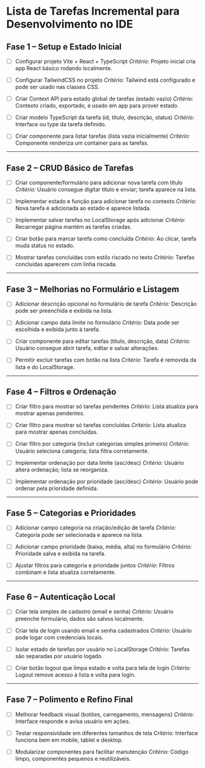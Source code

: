 
# Lista de Tarefas Incremental para Desenvolvimento no IDE

## Fase 1 – Setup e Estado Inicial

* [ ] Configurar projeto Vite + React + TypeScript
  *Critério:* Projeto inicial cria app React básico rodando localmente.

* [ ] Configurar TailwindCSS no projeto
  *Critério:* Tailwind está configurado e pode ser usado nas classes CSS.

* [ ] Criar Context API para estado global de tarefas (estado vazio)
  *Critério:* Contexto criado, exportado, e usado em app para prover estado.

* [ ] Criar modelo TypeScript da tarefa (id, título, descrição, status)
  *Critério:* Interface ou type da tarefa definido.

* [ ] Criar componente para listar tarefas (lista vazia inicialmente)
  *Critério:* Componente renderiza um container para as tarefas.

---

## Fase 2 – CRUD Básico de Tarefas

* [ ] Criar componente/formulário para adicionar nova tarefa com título
  *Critério:* Usuário consegue digitar título e enviar; tarefa aparece na lista.

* [ ] Implementar estado e função para adicionar tarefa no contexto
  *Critério:* Nova tarefa é adicionada ao estado e aparece listada.

* [ ] Implementar salvar tarefas no LocalStorage após adicionar
  *Critério:* Recarregar página mantém as tarefas criadas.

* [ ] Criar botão para marcar tarefa como concluída
  *Critério:* Ao clicar, tarefa muda status no estado.

* [ ] Mostrar tarefas concluídas com estilo riscado no texto
  *Critério:* Tarefas concluídas aparecem com linha riscada.

---

## Fase 3 – Melhorias no Formulário e Listagem

* [ ] Adicionar descrição opcional no formulário de tarefa
  *Critério:* Descrição pode ser preenchida e exibida na lista.

* [ ] Adicionar campo data limite no formulário
  *Critério:* Data pode ser escolhida e exibida junto à tarefa.

* [ ] Criar componente para editar tarefas (título, descrição, data)
  *Critério:* Usuário consegue abrir tarefa, editar e salvar alterações.

* [ ] Permitir excluir tarefas com botão na lista
  *Critério:* Tarefa é removida da lista e do LocalStorage.

---

## Fase 4 – Filtros e Ordenação

* [ ] Criar filtro para mostrar só tarefas pendentes
  *Critério:* Lista atualiza para mostrar apenas pendentes.

* [ ] Criar filtro para mostrar só tarefas concluídas
  *Critério:* Lista atualiza para mostrar apenas concluídas.

* [ ] Criar filtro por categoria (incluir categorias simples primeiro)
  *Critério:* Usuário seleciona categoria; lista filtra corretamente.

* [ ] Implementar ordenação por data limite (asc/desc)
  *Critério:* Usuário altera ordenação; lista se reorganiza.

* [ ] Implementar ordenação por prioridade (asc/desc)
  *Critério:* Usuário pode ordenar pela prioridade definida.

---

## Fase 5 – Categorias e Prioridades

* [ ] Adicionar campo categoria na criação/edição de tarefa
  *Critério:* Categoria pode ser selecionada e aparece na lista.

* [ ] Adicionar campo prioridade (baixa, média, alta) no formulário
  *Critério:* Prioridade salva e exibida na tarefa.

* [ ] Ajustar filtros para categoria e prioridade juntos
  *Critério:* Filtros combinam e lista atualiza corretamente.

---

## Fase 6 – Autenticação Local

* [ ] Criar tela simples de cadastro (email e senha)
  *Critério:* Usuário preenche formulário, dados são salvos localmente.

* [ ] Criar tela de login usando email e senha cadastrados
  *Critério:* Usuário pode logar com credenciais locais.

* [ ] Isolar estado de tarefas por usuário no LocalStorage
  *Critério:* Tarefas são separadas por usuário logado.

* [ ] Criar botão logout que limpa estado e volta para tela de login
  *Critério:* Logout remove acesso à lista e volta para login.

---

## Fase 7 – Polimento e Refino Final

* [ ] Melhorar feedback visual (botões, carregamento, mensagens)
  *Critério:* Interface responde e avisa usuário em ações.

* [ ] Testar responsividade em diferentes tamanhos de tela
  *Critério:* Interface funciona bem em mobile, tablet e desktop.

* [ ] Modularizar componentes para facilitar manutenção
  *Critério:* Código limpo, componentes pequenos e reutilizáveis.


